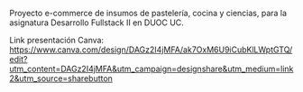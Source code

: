 Proyecto e-commerce de insumos de pastelería, cocina y ciencias, para la asignatura Desarrollo Fullstack II en DUOC UC.

Link presentación Canva: https://www.canva.com/design/DAGz2I4jMFA/ak7OxM6U9iCubKlLWptGTQ/edit?utm_content=DAGz2I4jMFA&utm_campaign=designshare&utm_medium=link2&utm_source=sharebutton
